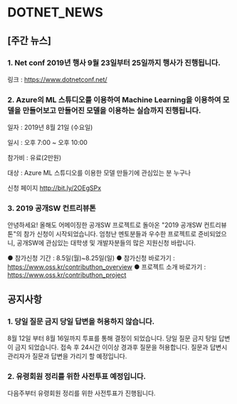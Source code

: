 # DOTNET_NEWS

## [주간 뉴스]

###  1. Net conf 2019년 행사 9월 23일부터 25일까지 행사가 진행됩니다.
링크 : https://www.dotnetconf.net/

###  2. Azure의 ML 스튜디오를 이용하여 Machine Learning을 이용하여 모델을 만들어보고 만들어진 모델을 이용하는 실습까지 진행됩니다.
일자 : 2019년 8월 21일 (수요일)

일시 : 오후 7:00 ~ 오후 10:00

참가비 : 유료(2만원)

대상 : Azure ML 스튜디오를 이용한 모델 만들기에 관심있는 분 누구나

신청 페이지 http://bit.ly/2OEgSPx

###  3. 2019 공개SW 컨트리뷰톤
안녕하세요!
올해도 어메이징한 공개SW 프로젝트로 돌아온 "2019 공개SW 컨트리뷰톤"의 참가 신청이 시작되었습니다.
엄청난 멘토분들과 우수한 프로젝트로 준비되었으니,
공개SW에 관심있는 대학생 및 개발자분들의 많은 지원신청 바랍니다.

● 참가신청 기간 : 8.5일(월)~8.25일(일)
● 참가신청 바로가기 : https://www.oss.kr/contributhon_overview
● 프로젝트 소개 바로가기 : https://www.oss.kr/contributhon_project

## 공지사항

### 1. 당일 질문 금지 당일 답변을 허용하지 않습니다.
8월 12일 부터 8월 16일까지 투표를 통해 결정이 되었습니다. 당일 질문 금지 탕일 답변이 금지 되었습니다.
접속 후 24시간 이이상 경과후 질문을 허용합니다. 질문과 답변시 관리자가 질문과 답변을 가리기 할 예정입니다.

### 2. 유령회원 정리를 위한 사전투표 예정입니다. 
다음주부터 유령회원 정리를 위한 사전투표가 진행됩니다.

